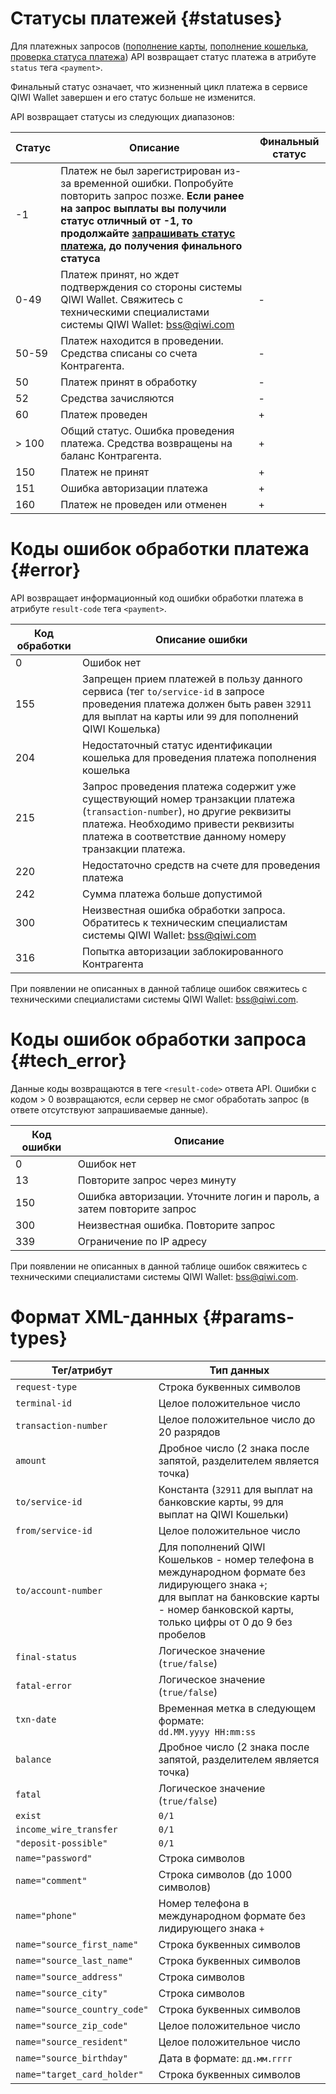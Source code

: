 # Статусы платежей {#statuses}

Для платежных запросов ([пополнение карты](#payment_card), [пополнение кошелька](#payment), [проверка статуса платежа](#status)) API возвращает статус платежа в атрибуте `status` тега `<payment>`.

Финальный статус означает, что жизненный цикл платежа в сервисе QIWI Wallet завершен и его статус больше не изменится.

API возвращает статусы из следующих диапазонов:

Статус | Описание | Финальный статус
-----|---------|-------------
\-1	| Платеж не был зарегистрирован из-за временной ошибки. Попробуйте повторить запрос позже. **Если ранее на запрос выплаты вы получили статус отличный от -1, то продолжайте [запрашивать статус платежа](#status), до получения финального статуса**|
0\-49|Платеж принят, но ждет подтверждения со стороны системы QIWI Wallet. Свяжитесь с техническими специалистами системы QIWI Wallet: <a href="mailto:bss@qiwi.com">bss@qiwi.com</a> | \-
50\-59	| Платеж находится в проведении. Средства списаны со счета Контрагента.| \-
50|Платеж принят в обработку| \-
52|Средства зачисляются| \-
60|Платеж проведен| \+
\> 100|Общий статус. Ошибка проведения платежа. Средства возвращены на баланс Контрагента.| \+
150|Платеж не принят|\+
151|Ошибка авторизации платежа|\+
160|Платеж не проведен или отменен|\+

# Коды ошибок обработки платежа {#error}

API возвращает информационный код ошибки обработки платежа в атрибуте `result-code` тега `<payment>`.

Код обработки| Описание ошибки
-----|--------
0| Ошибок нет
155|Запрещен прием платежей в пользу данного сервиса (тег `to/service-id` в запросе проведения платежа должен быть равен `32911` для выплат на карты или `99` для пополнений QIWI Кошелька)
204 | Недостаточный статус идентификации кошелька для проведения платежа пополнения кошелька
215| Запрос проведения платежа содержит уже существующий номер транзакции платежа (`transaction-number`), но другие реквизиты платежа. Необходимо привести реквизиты платежа в соответствие данному номеру транзакции платежа.
220|Недостаточно средств на счете для проведения платежа
242|Сумма платежа больше допустимой
300|Неизвестная ошибка обработки запроса. Обратитесь к техническим специалистам системы QIWI Wallet: <a href="mailto:bss@qiwi.com">bss@qiwi.com</a>
316|Попытка авторизации заблокированного Контрагента

При появлении не описанных в данной таблице ошибок свяжитесь с техническими специалистами системы QIWI Wallet: <a href="mailto:bss@qiwi.com">bss@qiwi.com</a>.

# Коды ошибок обработки запроса {#tech_error}

Данные коды возвращаются в теге `<result-code>` ответа API. Ошибки с кодом > 0 возвращаются, если сервер не смог обработать запрос (в ответе отсутствуют запрашиваемые данные).

Код ошибки|Описание
----|------
0|Ошибок нет
13|Повторите запрос через минуту
150|Ошибка авторизации. Уточните логин и пароль, а затем повторите запрос
300|Неизвестная ошибка. Повторите запрос
339|Ограничение по IP адресу

При появлении не описанных в данной таблице ошибок свяжитесь с техническими специалистами системы QIWI Wallet: <a href="mailto:bss@qiwi.com">bss@qiwi.com</a>.

# Формат XML-данных {#params-types}

Тег/атрибут|Тип данных
--------|----------
`request-type`|Строка буквенных символов
`terminal-id`|Целое положительное число
`transaction-number`|Целое положительное число до 20 разрядов
`amount`|Дробное число (2 знака после запятой, разделителем является точка)
`to/service-id`	| Константа (`32911` для выплат на банковские карты, `99` для выплат на QIWI Кошельки)
`from/service-id`|Целое положительное число
`to/account-number`|Для пополнений QIWI Кошельков - номер телефона в международном формате без лидирующего знака `+`;<br>для выплат на банковские карты - номер банковской карты, только цифры от 0 до 9 без пробелов
`final-status`|Логическое значение (`true/false`)
`fatal-error`|Логическое значение (`true/false`)
`txn-date`| Временная метка в следующем формате:<br>`dd.MM.yyyy HH:mm:ss`
`balance`|Дробное число (2 знака после запятой, разделителем является точка)
`fatal`|Логическое значение (`true/false`)
`exist`|`0/1`
`income_wire_transfer`|`0/1`
`"deposit-possible"`|`0/1`
`name="password"`|Строка символов
`name="comment"`|Строка символов (до 1000 символов)
`name="phone"`|Номер телефона в международном формате без лидирующего знака `+`
`name="source_first_name"` | Строка буквенных символов
`name="source_last_name"` | Строка буквенных символов 
`name="source_address"` | Строка символов
`name="source_city"`| Строка символов
`name="source_country_code"` | Строка буквенных символов
`name="source_zip_code"` |Целое положительное число
`name="source_resident"` |Целое положительное число
`name="source_birthday"` | Дата в формате: `дд.мм.гггг`
`name="target_card_holder"` | Строка буквенных символов
